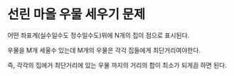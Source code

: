 # 선린 마을 우물 세우기 문제

어떤 좌표계(실수일수도 정수일수도)위에 N개의 집이
점으로 표시된다.

우물을 M개 세울수 있는데 M개의 우물은 각각 집들에게 최단거리여야한다.

즉, 각각의 집에거 최단거리에 있는 우물 까지의 거리의 합이 최소가 되게끔 하면 된다.